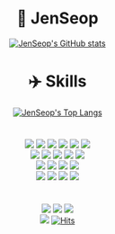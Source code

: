 <div align="center">

# 🐴 JenSeop
[![JenSeop's GitHub stats](https://github-readme-stats.vercel.app/api?username=JenSeop&show_icons=true&theme=dark)](https://github.com/anuraghazra/github-readme-stats#gh-dark-mode-only)

# ✈️ Skills
[![JenSeop's Top Langs](https://github-readme-stats.vercel.app/api/top-langs/?username=JenSeop&layout=compact&theme=dark)](https://github.com/anuraghazra/github-readme-stats)

#

<a href="#" onClick=""><img src="https://img.shields.io/badge/HTML5-E34F26?style=flat-square&logo=HTML5&logoColor=white"/></a>
<a href="#" onClick=""><img src="https://img.shields.io/badge/CSS-1572B6?style=flat-square&logo=CSS3&logoColor=white"/></a>
<a href="#" onClick=""><img src="https://img.shields.io/badge/JavaScript-F7DF1E?style=flat-square&logo=JavaScript&logoColor=white"/></a>
<a href="#" onClick=""><img src="https://img.shields.io/badge/React-61DAFB?style=flat-square&logo=React&logoColor=white"/></a>
<a href="#" onClick=""><img src="https://img.shields.io/badge/Bootstrap-7952B3?style=flat-square&logo=Bootstrap&logoColor=white"/></a>
<a href="#" onClick=""><img src="https://img.shields.io/badge/MUI-007FFF?style=flat-square&logo=MUI&logoColor=white"/></a>
<br>
<a href="#" onClick=""><img src="https://img.shields.io/badge/C-A8B9CC?style=flat-square&logo=C&logoColor=white"/></a>
<a href="#" onClick=""><img src="https://img.shields.io/badge/Python-3776AB?style=flat-square&logo=Python&logoColor=white"/></a>
<a href="#" onClick=""><img src="https://img.shields.io/badge/Arduino-00979D?style=flat-square&logo=Arduino&logoColor=white"/></a>
<a href="#" onClick=""><img src="https://img.shields.io/badge/MySQL-4479A1?style=flat-square&logo=MySQL&logoColor=white"/></a>
<a href="#" onClick=""><img src="https://img.shields.io/badge/Apache Tomcat-F8DC75?style=flat-square&logo=Apache Tomcat&logoColor=white"/></a>
<br>
<a href="#" onClick=""><img src="https://img.shields.io/badge/Linux-FCC624?style=flat-square&logo=Linux&logoColor=white"/></a>
<a href="#" onClick=""><img src="https://img.shields.io/badge/PowerShell-5391FE?style=flat-square&logo=PowerShell&logoColor=white"/></a>
<a href="#" onClick=""><img src="https://img.shields.io/badge/VS-5C2D91?style=flat-square&logo=Visual Studio&logoColor=white"/></a>
<a href="#" onClick=""><img src="https://img.shields.io/badge/VSC-007ACC?style=flat-square&logo=Visual Studio Code&logoColor=white"/></a>
<br>
<a href="#" onClick=""><img src="https://img.shields.io/badge/Git-F05032?style=flat-square&logo=Git&logoColor=white"/></a>
<a href="#" onClick=""><img src="https://img.shields.io/badge/GitHub-181717?style=flat-square&logo=GitHub&logoColor=white"/></a>
<a href="#" onClick=""><img src="https://img.shields.io/badge/Figma-F24E1E?style=flat-square&logo=Figma&logoColor=white"/></a>
<a href="#" onClick=""><img src="https://img.shields.io/badge/Notion-000000?style=flat-square&logo=Notion&logoColor=white"/></a>

#
<a href="#" onClick=""><img src="https://img.shields.io/badge/Slack-4A154B?style=flat-square&logo=Slack&logoColor=white"/></a>
<a href="#" onClick="alert('JneSeop#5668')"><img src="https://img.shields.io/badge/Discord-5865F2?style=flat-square&logo=Discord&logoColor=white"/></a>
<a href="mailto:business@nogouse.com?subject=[FROM][GitHub] Hello, JenSeop."><img src="https://img.shields.io/badge/Gmail-EA4335?style=flat-square&logo=Gmail&logoColor=white"/></a>
<br>
<a href="https://beyondyourimagination.tistory.com/"><img src="https://img.shields.io/badge/Tistory-000000?style=flat-square&logo=Tistory&logoColor=white"/></a>
[![Hits](https://hits.seeyoufarm.com/api/count/incr/badge.svg?url=https%3A%2F%2Fgithub.com%2FJenSeop&count_bg=%23BF2A52&title_bg=%23000000&icon=github.svg&icon_color=%23FFFFFF&title=hits&edge_flat=true)](https://hits.seeyoufarm.com)
</div>
